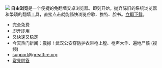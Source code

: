 <a href="https://bitbucket.org/greatfire/wiki/raw/bed9647b7cf3509dd47d3775d7836da43e5438a5/FreeBrowser.apk"><img align="left" src="https://bitbucket.org/greatfire/test/raw/861296f1a313e654e12b1a47ea7be9954397883a/qr.png"></a>

<strong>自由浏览</strong>是一个便捷的免翻墙安卓浏览器。即刻开始，抛弃陈旧的系统浏览器和繁琐的翻墙工具，直接点击就能畅快浏览谷歌、推特、脸书。<a href="https://bitbucket.org/greatfire/wiki/raw/bed9647b7cf3509dd47d3775d7836da43e5438a5/FreeBrowser.apk">立即下载</a>。

- 完全免费
- 即开即用
- 又快速又稳定
- 今天热门新闻：震撼！武汉公安穿防护衣带枪上膛、枪声大作、遍地尸骸 (视频)
- support@greatfire.org
- <a href="#faq">常見問答</a>
